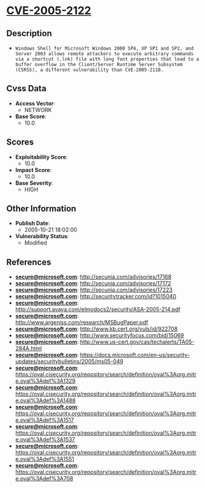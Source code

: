 
# [CVE-2005-2122](http://secunia.com/advisories/17168)

## Description

- `Windows Shell for Microsoft Windows 2000 SP4, XP SP1 and SP2, and Server 2003 allows remote attackers to execute arbitrary commands via a shortcut (.lnk) file with long font properties that lead to a buffer overflow in the Client/Server Runtime Server Subsystem (CSRSS), a different vulnerability than CVE-2005-2118.`

## Cvss Data

- **Access Vector**:
  - NETWORK
- **Base Score**:
  - 10.0

## Scores

- **Exploitability Score**:
  - 10.0
- **Impact Score**:
  - 10.0
- **Base Severity**:
  - HIGH

## Other Information

- **Publish Date**:
  - 2005-10-21 18:02:00
- **Vulnerability Status**:
  - Modified

## References

- **secure@microsoft.com**: http://secunia.com/advisories/17168
- **secure@microsoft.com**: http://secunia.com/advisories/17172
- **secure@microsoft.com**: http://secunia.com/advisories/17223
- **secure@microsoft.com**: http://securitytracker.com/id?1015040
- **secure@microsoft.com**: http://support.avaya.com/elmodocs2/security/ASA-2005-214.pdf
- **secure@microsoft.com**: http://www.argeniss.com/research/MSBugPaper.pdf
- **secure@microsoft.com**: http://www.kb.cert.org/vuls/id/922708
- **secure@microsoft.com**: http://www.securityfocus.com/bid/15069
- **secure@microsoft.com**: http://www.us-cert.gov/cas/techalerts/TA05-284A.html
- **secure@microsoft.com**: https://docs.microsoft.com/en-us/security-updates/securitybulletins/2005/ms05-049
- **secure@microsoft.com**: https://oval.cisecurity.org/repository/search/definition/oval%3Aorg.mitre.oval%3Adef%3A1329
- **secure@microsoft.com**: https://oval.cisecurity.org/repository/search/definition/oval%3Aorg.mitre.oval%3Adef%3A1488
- **secure@microsoft.com**: https://oval.cisecurity.org/repository/search/definition/oval%3Aorg.mitre.oval%3Adef%3A1517
- **secure@microsoft.com**: https://oval.cisecurity.org/repository/search/definition/oval%3Aorg.mitre.oval%3Adef%3A1537
- **secure@microsoft.com**: https://oval.cisecurity.org/repository/search/definition/oval%3Aorg.mitre.oval%3Adef%3A1551
- **secure@microsoft.com**: https://oval.cisecurity.org/repository/search/definition/oval%3Aorg.mitre.oval%3Adef%3A708
